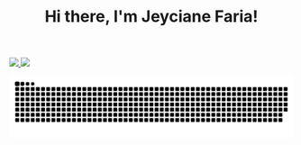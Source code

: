  <header>
 <h1> Hi there, I'm Jeyciane Faria!</h1>
</header>
 
 <div>
  <a href="https://github.com/JeycianeFaria">
  <img height = "150em" src = "https://github-readme-stats.vercel.app/api?username=JeycianeFaria&show_icons=true&theme=dracula&include_all_commits=true&count_private=true" />
  <img height = "150em" src = "https://github-readme-stats.vercel.app/api/top-langs/?username=JeycianeFaria&layout=compact&langs_count=16&theme=dracula" />
</div>
 

 

![Snake animation](https://github.com/JeycianeFaria/JeycianeFaria/blob/output/github-contribution-grid-snake.svg)

</div>
